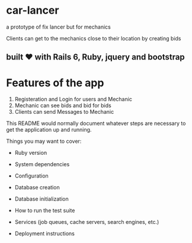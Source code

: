 # car-lancer
a prototype of fix lancer but for mechanics

Clients can get to the mechanics close to their location by creating bids

## built ❤ with Rails 6, Ruby, jquery and bootstrap 

# Features of the app

1. Registeration and Login for users and Mechanic
2. Mechanic can see bids and bid for bids
3. Clients can send Messages to Mechanic


This README would normally document whatever steps are necessary to get the
application up and running.

Things you may want to cover:

* Ruby version

* System dependencies

* Configuration

* Database creation

* Database initialization

* How to run the test suite

* Services (job queues, cache servers, search engines, etc.)

* Deployment instructions
